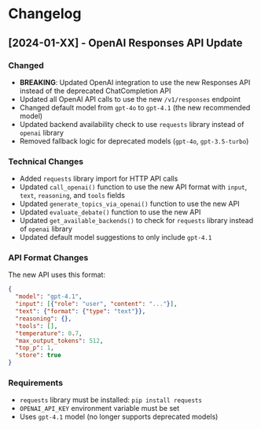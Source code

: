 # Changelog

## [2024-01-XX] - OpenAI Responses API Update

### Changed
- **BREAKING**: Updated OpenAI integration to use the new Responses API instead of the deprecated ChatCompletion API
- Updated all OpenAI API calls to use the new `/v1/responses` endpoint
- Changed default model from `gpt-4o` to `gpt-4.1` (the new recommended model)
- Updated backend availability check to use `requests` library instead of `openai` library
- Removed fallback logic for deprecated models (`gpt-4o`, `gpt-3.5-turbo`)

### Technical Changes
- Added `requests` library import for HTTP API calls
- Updated `call_openai()` function to use the new API format with `input`, `text`, `reasoning`, and `tools` fields
- Updated `generate_topics_via_openai()` function to use the new API
- Updated `evaluate_debate()` function to use the new API
- Updated `get_available_backends()` to check for `requests` library instead of `openai` library
- Updated default model suggestions to only include `gpt-4.1`

### API Format Changes
The new API uses this format:
```json
{
  "model": "gpt-4.1",
  "input": [{"role": "user", "content": "..."}],
  "text": {"format": {"type": "text"}},
  "reasoning": {},
  "tools": [],
  "temperature": 0.7,
  "max_output_tokens": 512,
  "top_p": 1,
  "store": true
}
```

### Requirements
- `requests` library must be installed: `pip install requests`
- `OPENAI_API_KEY` environment variable must be set
- Uses `gpt-4.1` model (no longer supports deprecated models) 